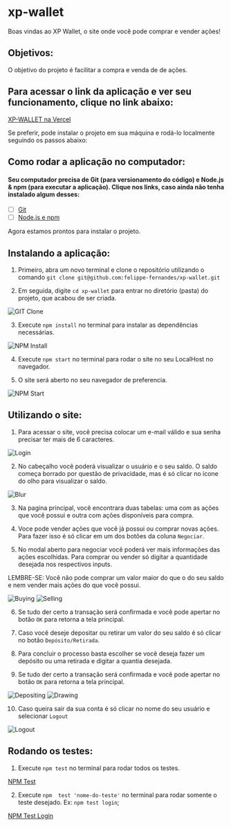 # xp-wallet
Boas vindas ao XP Wallet, o site onde você pode comprar e vender ações!

## Objetivos:

O objetivo do projeto é facilitar a compra e venda de de ações.

## Para acessar o link da aplicação e ver seu funcionamento, clique no link abaixo:
[XP-WALLET na Vercel](https://xp-felippe-fernandes.vercel.app/)

Se preferir, pode instalar o projeto em sua máquina e rodá-lo localmente seguindo os passos abaixo:

## Como rodar a aplicação no computador:

#### Seu computador precisa de Git (para versionamento do código) e Node.js & npm (para executar a aplicação). Clique nos links, caso ainda não tenha instalado algum desses:

 - [ ] [Git](https://git-scm.com/book/en/v2/Getting-Started-Installing-Git)
 - [ ] [Node.js e npm](https://docs.npmjs.com/downloading-and-installing-node-js-and-npm)

Agora estamos prontos para instalar o projeto.

## Instalando a aplicação:

1. Primeiro, abra um novo terminal e clone o repositório utilizando o comando 
`git clone git@github.com:felippe-fernandes/xp-wallet.git`

2. Em seguida, digite `cd xp-wallet` para entrar no diretório (pasta) do projeto, que acabou de ser criada.

![GIT Clone](./src/gifs/Aplica%C3%A7%C3%A3o/GitClone.gif)

3. Execute `npm install` no terminal para instalar as dependências necessárias.

![NPM Install](./src/gifs/Aplica%C3%A7%C3%A3o/NpmInstall.gif)

4. Execute `npm start` no terminal para rodar o site no seu LocalHost no navegador.

5. O site será aberto no seu navegador de preferencia.

![NPM Start](./src/gifs/Aplica%C3%A7%C3%A3o/NpmStart.gif)

## Utilizando o site:

1. Para acessar o site, você precisa colocar um e-mail válido e sua senha precisar ter mais de 6 caracteres.

![Login](./src/gifs/Site/Login.gif)

2. No cabeçalho você poderá visualizar o usuário e o seu saldo. O saldo começa borrado por questão de privacidade, mas é só clicar no ícone do olho para visualizar o saldo.

![Blur](./src/gifs/Site/BlurBalance.gif)

3. Na pagina principal, você encontrara duas tabelas: uma com as ações que você possui e outra com ações disponíveis para compra.

4. Voce pode vender ações que você já possui ou comprar novas ações. Para fazer isso é só clicar em um dos botões da coluna `Negociar`.

5. No modal aberto para negociar você poderá ver mais informações das ações escolhidas. Para comprar ou vender só digitar a quantidade desejada nos respectivos inputs. 

LEMBRE-SE: Você não pode comprar um valor maior do que o do seu saldo e nem vender mais ações do que você possui.

![Buying](./src/gifs/Site/BuyingStocks.gif)
![Selling](./src/gifs/Site/SellingStocks.gif)

6. Se tudo der certo a transação será confirmada e você pode apertar no botão `OK` para retorna a tela principal.

7. Caso você deseje depositar ou retirar um valor do seu saldo é só clicar no botão `Depósito/Retirada`.

8. Para concluir o processo basta escolher se você deseja fazer um depósito ou uma retirada e digitar a quantia desejada.

9. Se tudo der certo a transação será confirmada e você pode apertar no botão `OK` para retorna a tela principal.

![Depositing](./src/gifs/Site/Depositing.gif)
![Drawing](./src/gifs/Site/Drawing.gif)

10. Caso queira sair da sua conta é só clicar no nome do seu usuário e selecionar `Logout`

![Logout](./src/gifs/Site/Logout.gif)

## Rodando os testes:

1. Execute `npm test` no terminal para rodar todos os testes.

[NPM Test](./src/gifs/Testes/NpmTest.gif)

2. Execute `npm  test 'nome-do-teste'` no terminal para rodar somente o teste desejado. Ex: `npm test login`;

[NPM Test Login](./src/gifs/Testes/NpmTestLogin.gif)